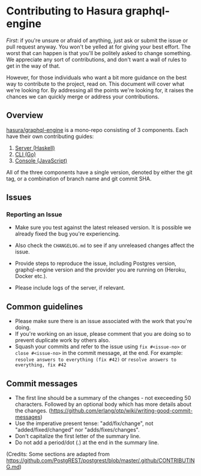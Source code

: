 # Contributing to Hasura graphql-engine

*First*: if you're unsure or afraid of anything, just ask or submit the issue or
pull request anyway. You won't be yelled at for giving your best effort. The
worst that can happen is that you'll be politely asked to change something. We
appreciate any sort of contributions, and don't want a wall of rules to get in
the way of that.

However, for those individuals who want a bit more guidance on the best way to
contribute to the project, read on. This document will cover what we're looking
for. By addressing all the points we're looking for, it raises the chances we
can quickly merge or address your contributions.


## Overview

[hasura/graphql-engine](https://github.com/hasura/graphql-engine) is a mono-repo
consisting of 3 components. Each have their own contributing guides:

1. [Server (Haskell)](server/CONTRIBUTING.md)
2. [CLI (Go)](cli/CONTRIBUTING.md)
3. [Console (JavaScript)](console/CONTRIBUTING.md)

All of the three components have a single version, denoted by either the git
tag, or a combination of branch name and git commit SHA.

## Issues

### Reporting an Issue

- Make sure you test against the latest released version. It is possible we
  already fixed the bug you're experiencing.

- Also check the `CHANGELOG.md` to see if any unreleased changes affect the issue.

- Provide steps to reproduce the issue, including Postgres version,
  graphql-engine version and the provider you are running on (Heroku, Docker
  etc.).

- Please include logs of the server, if relevant.


## Common guidelines

- Please make sure there is an issue associated with the work that you're doing.
- If you're working on an issue, please comment that you are doing so to prevent
  duplicate work by others also.
- Squash your commits and refer to the issue using `fix #<issue-no>` or `close
  #<issue-no>` in the commit message, at the end.
  For example: `resolve answers to everything (fix #42)` or `resolve answers to everything, fix #42`

## Commit messages

 - The first line should be a summary of the changes - not execeeding 50
   characters. Followed by an optional body which has more details about the
   changes. (https://github.com/erlang/otp/wiki/writing-good-commit-messages)
 - Use the imperative present tense: "add/fix/change", not "added/fixed/changed" nor "adds/fixes/changes".
 - Don't capitalize the first letter of the summary line.
 - Do not add a period/dot (.) at the end in the summary line.


(Credits: Some sections are adapted from https://github.com/PostgREST/postgrest/blob/master/.github/CONTRIBUTING.md)
